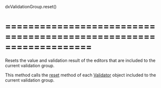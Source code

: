<!--id-->dxValidationGroup.reset()<!--/id-->
===================================================================
===================================================================

<!--shortDescription-->
Resets the value and validation result of the editors that are included to the current validation group.
<!--/shortDescription-->

<!--fullDescription-->
This method calls the [reset](/Documentation/ApiReference/UI_Widgets/dxValidator/Methods/#reset) method of each [Validator](/Documentation/ApiReference/UI_Widgets/dxValidator/) object included to the current validation group.
<!--/fullDescription-->